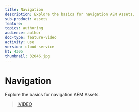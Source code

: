 ```yaml
---
title: Navigation
description: Explore the basics for navigation AEM Assets.
sub-product: assets
feature: 
topics: authoring
audience: author
doc-type: feature-video
activity: use
version: cloud-service
kt: 4305
thumbnail: 32046.jpg
---
```


# Navigation

Explore the basics for navigation AEM Assets.

>[!VIDEO](https://video.tv.adobe.com/v/32046/?quality=12&learn=on&hidetitle=true)